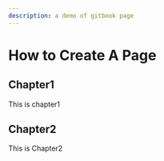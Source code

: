 ```yaml
---
description: a demo of gitbook page
---
```


# How to Create A Page

## Chapter1

This is chapter1

## Chapter2

This is Chapter2



